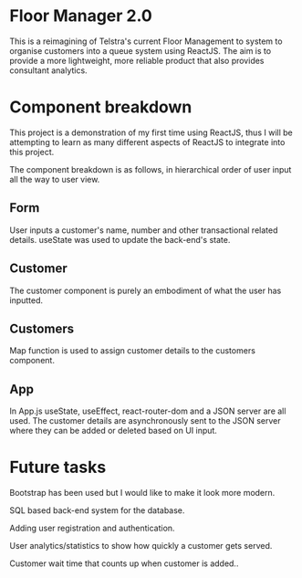 # Floor Manager 2.0

This is a reimagining of Telstra's current Floor Management to system to organise customers into a queue system using ReactJS. The aim is to provide a more lightweight, more reliable product that also provides consultant analytics. 

# Component breakdown
This project is a demonstration of my first time using ReactJS, thus I will be attempting to learn as many different aspects of ReactJS to integrate into this project.

The component breakdown is as follows, in hierarchical order of user input all the way to user view.

## Form
User inputs a customer's name, number and other transactional related details. useState was used to update the back-end's state.

## Customer
The customer component is purely an embodiment of what the user has inputted.

## Customers
Map function is used to assign customer details to the customers component.

## App
In App.js useState, useEffect, react-router-dom and a JSON server are all used. The customer details are asynchronously sent to the JSON server where they can be added or deleted based on UI input.

# Future tasks
Bootstrap has been used but I would like to make it look more modern.

SQL based back-end system for the database.

Adding user registration and authentication.

User analytics/statistics to show how quickly a customer gets served.

Customer wait time that counts up when customer is added..